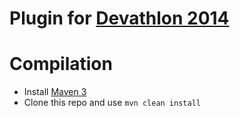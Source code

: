 Plugin for [Devathlon 2014](https://www.gommehd.net/threads/1-devathlon-coden-mit-den-devs.69888/)
==============

Compilation
===========
* Install [Maven 3](http://maven.apache.org/download.html)
* Clone this repo and use `mvn clean install`


